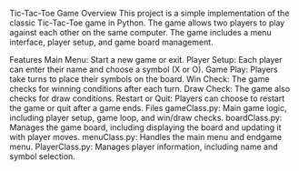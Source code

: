 Tic-Tac-Toe Game
Overview
This project is a simple implementation of the classic Tic-Tac-Toe game in Python. The game allows two players to play against each other on the same computer. The game includes a menu interface, player setup, and game board management.

Features
Main Menu: Start a new game or exit.
Player Setup: Each player can enter their name and choose a symbol (X or O).
Game Play: Players take turns to place their symbols on the board.
Win Check: The game checks for winning conditions after each turn.
Draw Check: The game also checks for draw conditions.
Restart or Quit: Players can choose to restart the game or quit after a game ends.
Files
gameClass.py: Main game logic, including player setup, game loop, and win/draw checks.
boardClass.py: Manages the game board, including displaying the board and updating it with player moves.
menuClass.py: Handles the main menu and endgame menu.
PlayerClass.py: Manages player information, including name and symbol selection.
